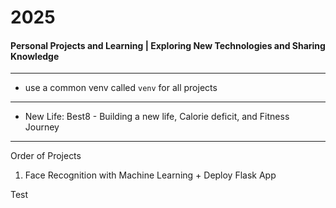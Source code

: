 # 2025
#### Personal Projects and Learning | Exploring New Technologies and Sharing Knowledge

---

- use a common venv called `venv` for all projects

--- 

- New Life: Best8 -  Building a new life, Calorie deficit, and Fitness Journey

---
Order of Projects

1. Face Recognition with Machine Learning + Deploy Flask App


Test
